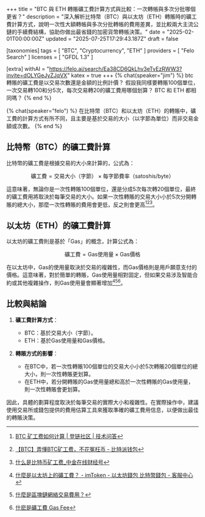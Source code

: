 +++
title = "BTC 與 ETH 轉賬礦工費計算方式與比較：一次轉帳與多次分批哪個更省？"
description = "深入解析比特幣（BTC）與以太坊（ETH）轉賬時的礦工費計算方式，說明一次性大額轉帳與多次分批轉帳的費用差異，並比較兩大主流公鏈的手續費結構，協助你做出最省錢的加密貨幣轉帳決策。"
date = "2025-02-01T00:00:00Z"
updated = "2025-07-25T17:29:43.187Z"
draft = false

[taxonomies]
tags = [ "BTC", "Cryptocurrency", "ETH" ]
providers = [ "Felo Search" ]
licenses = [ "GFDL 1.3" ]

[extra]
withAI = "<https://felo.ai/search/Ea38CD6QkLhv3eTvEzRWW3?invite=dOLYGeJyZJqVX>"
katex = true
+++
{% chat(speaker="jim") %}
btc 轉賬的礦工費是以交易次數還是金額的比例計價？
假設我同樣要轉賬100個單位，一次交易轉100和分5次，每次交易轉20的礦工費用哪個划算？
BTC 和 ETH 都相同嗎？
{% end %}

{% chat(speaker="felo") %}
在比特幣（BTC）和以太坊（ETH）的轉賬中，礦工費的計算方式有所不同，且主要是基於交易的大小（以字節為單位）而非交易金額或次數。
{% end %}

## **比特幣（BTC）的礦工費計算**

比特幣的礦工費是根據交易的大小來計算的，公式為：

$$
\text{礦工費} = \text{交易大小（字節）} \times \text{每字節費率（satoshis/byte）}
$$

這意味著，無論你是一次性轉賬100個單位，還是分成5次每次轉20個單位，最終的礦工費用將取決於每筆交易的大小。如果一次性轉賬的交易大小小於5次分開轉賬的總大小，那麼一次性轉賬的費用會更低，反之則會更高[^1][^31][^46]。

## **以太坊（ETH）的礦工費計算**

以太坊的礦工費則是基於「Gas」的概念，計算公式為：

$$
\text{礦工費} = \text{Gas使用量} \times \text{Gas價格}
$$

在以太坊中，Gas的使用量取決於交易的複雜性，而Gas價格則是用戶願意支付的價格。這意味著，對於簡單的轉賬，Gas使用量相對固定，但如果交易涉及智能合約或其他複雜操作，則Gas使用量會顯著增加[^4][^20][^22]。

## **比較與結論**

1. **礦工費計算方式**：
   - BTC：基於交易大小（字節）。
   - ETH：基於Gas使用量和Gas價格。

2. **轉賬方式的影響**：
   - 在BTC中，若一次性轉賬100個單位的交易大小小於5次轉賬20個單位的總大小，則一次性轉賬更划算。
   - 在ETH中，若分開轉賬的Gas使用量總和高於一次性轉賬的Gas使用量，則一次性轉賬會更划算。

因此，具體的劃算程度取決於每筆交易的實際大小和複雜性。在實際操作中，建議使用交易所或錢包提供的費用估算工具來獲取準確的礦工費用信息，以便做出最佳的轉賬決策。

[^1]: [BTC 矿工费如何计算 | 登链社区 | 技术问答](https://learnblockchain.cn/question/4436)
[^4]: [什麼是以太坊上的礦工費？ - imToken - 以太坊錢包 比特幣錢包 - 客服中心](https://support.token.im/hc/zh-tw/articles/115000957653-%E4%BB%80%E9%BA%BC%E6%98%AF%E4%BB%A5%E5%A4%AA%E5%9D%8A%E4%B8%8A%E7%9A%84%E7%A4%A6%E5%B7%A5%E8%B2%BB)
[^20]: [什麼是區塊鏈網絡交易費用？](https://www.mexc.com/zh-TW/learn/article/17827791509717)
[^22]: [什麽是礦工費 Gas Fee](https://www.mexc.com/zh-TW/learn/article/17827791510154)
[^31]: [【BTC】弄懂BTC矿工费，不花冤枉币 - 比特派钱包](https://bitpie.zendesk.com/hc/zh-cn/articles/360003669795--BTC-%E5%BC%84%E6%87%82BTC%E7%9F%BF%E5%B7%A5%E8%B4%B9-%E4%B8%8D%E8%8A%B1%E5%86%A4%E6%9E%89%E5%B8%81)
[^46]: [什么是比特币矿工费_中金在线财经号](http://mp.cnfol.com/53008/article/1713339963-141317468.html)
